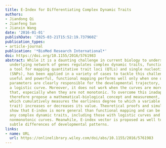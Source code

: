 ```yaml
---
title: E-Index for Differentiating Complex Dynamic Traits
authors:
- Jiandong Qi
- Jianfeng Sun
- Jianxin Wang
date: '2016-01-01'
publishDate: '2025-03-21T15:52:19.737960Z'
publication_types:
- article-journal
publication: '*BioMed Research International*'
doi: https://doi.org/10.1155/2016/5761983
abstract: While it is a daunting challenge in current biology to understand how the
  underlying network of genes regulates complex dynamic traits, functional mapping,
  a tool for mapping quantitative trait loci (QTLs) and single nucleotide polymorphisms
  (SNPs), has been applied in a variety of cases to tackle this challenge. Though
  useful and powerful, functional mapping performs well only when one or more model
  parameters are clearly responsible for the developmental trajectory, typically being
  a logistic curve. Moreover, it does not work when the curves are more complex than
  that, especially when they are not monotonic. To overcome this inadaptability, we
  therefore propose a mathematical-biological concept and measurement, E-index (earliness-index),
  which cumulatively measures the earliness degree to which a variable (or a dynamic
  trait) increases or decreases its value. Theoretical proofs and simulation studies
  show that E-index is more general than functional mapping and can be applied to
  any complex dynamic traits, including those with logistic curves and those with
  nonmonotonic curves. Meanwhile, E-index vector is proposed as well to capture more
  subtle differences of developmental patterns.
links:
- name: URL
  url: https://onlinelibrary.wiley.com/doi/abs/10.1155/2016/5761983
---
```

